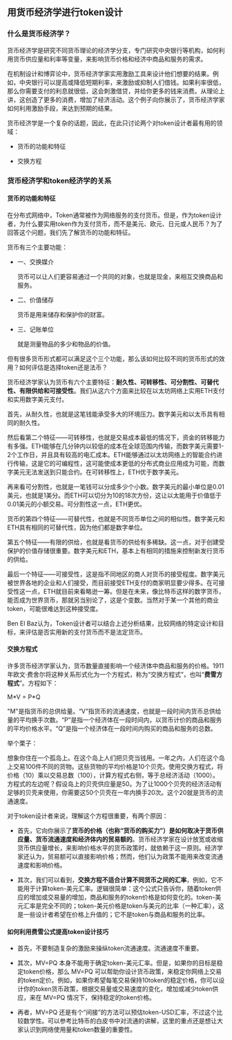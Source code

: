 ## 用货币经济学进行token设计

### 什么是货币经济学？

货币经济学是研究不同货币理论的经济学分支，专门研究中央银行等机构，如何利用货币供应量和利率等变量，来影响货币价格和经济中商品和服务的需求。

在机制设计和博弈论中，货币经济学家实用激励工具来设计他们想要的结果。例如，中央银行可以提高或降低短期利率，来激励或抑制人们借钱。如果利率很低，那么你需要支付的利息就很低，这会刺激借贷，并给你更多的钱来消费。从理论上讲，这创造了更多的消费，增加了经济活动。这个例子向你展示了，货币经济学家如何利用激励手段，来达到预期的结果。

货币经济学是一个复杂的话题，因此，在此只讨论两个对token设计者最有用的领域：

* 货币的功能和特征

* 交换方程

### 货币经济学和token经济学的关系

#### 货币的功能和特征

在分布式网络中，Token通常被作为网络服务的支付货币。但是，作为token设计者，为什么要实用token作为支付货币，而不是美元、欧元、日元或人民币？为了回答这个问题，我们先了解货币的功能和特征。

货币有三个主要功能：

* 一、交换媒介

  货币可以让人们更容易通过一个共同的对象，也就是现金，来相互交换商品和服务。
  
* 二、价值储存

  货币是用来储存和保护你的财富。
  
* 三、记账单位

  就是测量物品的多少和物品的价值。
  
但有很多货币形式都可以满足这个三个功能，那么该如何比较不同的货币形式的效用？如何评估是选择token还是法币？

货币经济学家认为货币有六个主要特征：**耐久性、可转移性、可分割性、可替代性、有限供给和可接受性**。我们从这六个方面来比较在以太坊网络上实用ETH支付和实用数字美元支付。

首先，从耐久性，也就是这笔钱能承受多大的环境压力。数字美元和以太币具有相同的耐久性。

然后看第二个特征——可转移性，也就是交易成本最低的情况下，资金的转移能力有多强。ETH能够在几分钟内以较低的成本在全球范围内传输，而数字美元需要1-2个工作日，并且具有较高的电汇成本。ETH能够通过以太坊网络上的智能合约进行传输，这是它的可编程性，这可能使成本更低的分布式商业应用成为可能，而数字美元无法发送到只能合约。在可转移性上，ETH优于数字美元。

再来看可分割性，也就是一笔钱可以分成多少个小数。数字美元的最小单位是0.01美元，也就是1美分。而ETH可以切分为10的18次方份，这让以太能用于价值低于0.01美元的小额交易。可分割性这一点，ETH更优。

货币的第四个特征——可替代性，也就是不同货币单位之间的相似性。数字美元和ETH具有相同的可替代性，因为他们都是数字单位。

第五个特征——有限的供给，也就是看货币的供给有多稀缺。这一点，对于创建受保护的价值存储很重要。数字美元和ETH，基本上有相同的措施来控制新发行货币的供给。

最后一个特征——可接受性，这是指不同地区的商人对货币的接受程度。数字美元被世界各地的企业和人们接受，而目前接受ETH支付的商家明显要少得多。在可接受性这一点，ETH就目前来看略逊一筹。但是在未来，像比特币这样的数字货币，能否成为世界货币，那就另当别论了，这是个变数。当然对于某一个其他的商业token，可能很难达到这种接受度。

Ben El Baz认为，Token设计者可以结合上述分析结果，比较网络的特定设计和目标，来评估是否实用新的支付货币而不是法定货币。

#### 交换方程式

许多货币经济学家认为，货币数量直接影响一个经济体中商品和服务的价格。1911年欧文·费舍尔将这种关系形式化为一个方程式，称为“交换方程式”，也叫“**费雪方程式**”。方程如下：

  M\*V = P\*Q

"M"是指货币的总供给量。“V”指货币的流通速度，也就是一段时间内货币总供给量的平均换手次数。“P”是指一个经济体在一段时间内，以货币计价的商品和服务的平均价格水平。“Q”是指一个经济体在一段时间内购买的商品和服务的总数。

举个栗子：

想象你住在一个孤岛上。在这个岛上人们把贝壳当钱用。一年之内，人们在这个岛上交易100件不同的货物。这些货物的平均价格是10个贝壳。使用交换方程式，将价格（10）乘以交易总数（100），计算方程式右侧，等于总经济活动（1000）。方程式的左边呢？假设岛上的贝壳供应量是50。为了让1000个贝壳的经济活动有足够的贝壳来使用，你需要这50个贝壳在一年内换手20次。这个20就是货币的流通速度。

对于token设计者来说，理解这个方程很重要，有两个原因：

* 首先，它向你展示了**货币的价格（也称“货币的购买力”）是如何取决于货币供应量、货币流通速度和经济体内的贸易额的**。货币经济学家在设计放宽或收缩货币供应量增长，来影响价格水平的货币政策时，就依赖于这一原则。经济学家还认为，贸易额可以直接影响价格；然而，他们认为政策不能用来改变流通速度和影响价格。

* 其次，我们可以看到，**交换方程不适合计算不同货币之间的汇率**，例如，它不能用于计算token-美元汇率。逻辑很简单：这个公式只告诉你，随着token供应的增加或交易量的增加，商品和服务的token价格是如何变化的。token-美元汇率是完全不同的；token-美元价格是token与美元的比率（一种汇率），这是一些设计者希望在价格上升值的；它不是token与商品和服务的比率。

#### 如何利用费雪公式提高token设计技巧

* 首先，不要制造复杂的激励来操纵token流通速度。流通速度不重要。

* 其次，MV=PQ 本身不能用于确定token-美元汇率。但是，如果你的目标是稳定token价格，那么 MV=PQ 可以帮助你设计货币政策，来稳定你网络上交易的token定价。例如，如果你希望每笔交易保持10token的稳定价格，你可以设计你的token货币政策，根据交易量或交易速度的变化，增加或减少token供应，来在 MV=PQ 情况下，保持稳定的token价格。

* 再者，MV=PQ 还是有个“间接”的方法可以预估token-USD汇率，不过这个比较数学性。可以参考比特币的白皮书中对流通的讲解，这里的重点还是想让大家认识到网络使用量和token数量的重要性。


